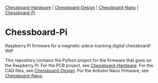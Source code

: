 [Chessboard-Hardware](https://github.com/UnsignedArduino/Chessboard-Hardware) |
[Chessboard-Design](https://github.com/UnsignedArduino/Chessboard-Design) |
[Chessboard-Nano](https://github.com/UnsignedArduino/Chessboard-Nano) |
[Chessboard-Pi](https://github.com/UnsignedArduino/Chessboard-Pi)

# Chessboard-Pi

Raspberry Pi firmware for a magnetic-piece-tracking digital chessboard! WIP

This repository contains the Python project for the firmware that goes on the Raspberry Pi. 
For the PCB project, see [Chessboard-Hardware](https://github.com/UnsignedArduino/Chessboard-Hardware).
For the CAD files, see [Chessboard-Design](https://github.com/UnsignedArduino/Chessboard-Design).
For the Arduino Nano firmware, see [Chessboard-Nano](https://github.com/UnsignedArduino/Chessboard-Nano).
